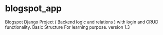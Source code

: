 # blogspot_app
Blogspot Django Project ( Backend logic and relations )  with login and CRUD functionality. Basic Structure For learning purpose. version 1.3
